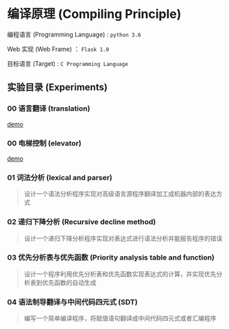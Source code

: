 # 编译原理 (Compiling Principle)

编程语言 (Programming Language) : `python 3.6` 

Web 实现 (Web Frame) ： `Flask 1.0` 

目标语言 (Target) : `C Programming Language`

## 实验目录 (Experiments)

### 00 语言翻译 (translation)

[demo]()

### 00 电梯控制 (elevator)

[demo]()

### 01 词法分析 (lexical and parser)

> 设计一个语法分析程序实现对高级语言源程序翻译加工成机器内部的表达方式


### 02 递归下降分析 (Recursive decline method)

> 设计一个递归下降分析程序实现对表达式进行语法分析并能报告程序的错误

### 03 优先分析表与优先函数 (Priority analysis table and function)

> 设计一个程序利用优先分析表和优先函数实现表达式的计算，并实现优先分析表到优先函数的自动生成

### 04 语法制导翻译与中间代码四元式 (SDT)

> 编写一个简单编译程序，将赋值语句翻译成中间代码四元式或者汇编程序




